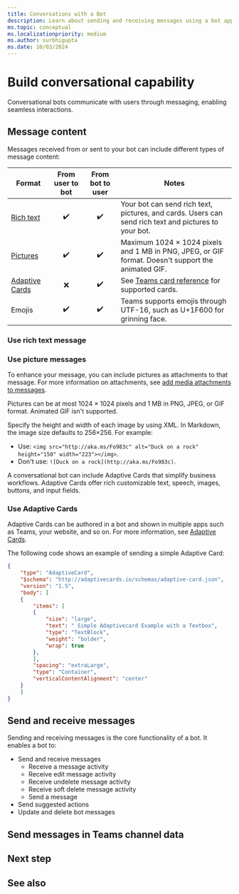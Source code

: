 ```yaml
---
title: Conversations with a Bot
description: Learn about sending and receiving messages using a bot app
ms.topic: conceptual
ms.localizationpriority: medium
ms.author: surbhigupta
ms.date: 10/03/2024
---
```


# Build conversational capability

Conversational bots communicate with users through messaging, enabling seamless interactions.

## Message content

Messages received from or sent to your bot can include different types of message content:

| Format | From user to bot | From bot to user | Notes |
| --- |:---:|:---:| ---|
| [Rich text](#use-rich-text-message) | ✔️ | ✔️ | Your bot can send rich text, pictures, and cards. Users can send rich text and pictures to your bot. |
| [Pictures](#use-picture-messages) | ✔️ | ✔️ | Maximum 1024 × 1024 pixels and 1 MB in PNG, JPEG, or GIF format. Doesn't support the animated GIF. |
| [Adaptive Cards](#use-adaptive-cards) | ❌ | ✔️ | See [Teams card reference](~/task-modules-and-cards/cards/cards-reference.md) for supported cards. |
| Emojis | ✔️ | ✔️ | Teams supports emojis through UTF-16, such as U+1F600 for grinning face. |

### Use rich text message

### Use picture messages

To enhance your message, you can include pictures as attachments to that message. For more information on attachments, see [add media attachments to messages](/azure/bot-service/dotnet/bot-builder-dotnet-add-media-attachments).

Pictures can be at most 1024 × 1024 pixels and 1 MB in PNG, JPEG, or GIF format. Animated GIF isn't supported.

Specify the height and width of each image by using XML. In Markdown, the image size defaults to 256×256. For example:

- Use: `<img src="http://aka.ms/Fo983c" alt="Duck on a rock" height="150" width="223"></img>`.
- Don't use: `![Duck on a rock](http://aka.ms/Fo983c)`.

A conversational bot can include Adaptive Cards that simplify business workflows. Adaptive Cards offer rich customizable text, speech, images, buttons, and input fields.

### Use Adaptive Cards

Adaptive Cards can be authored in a bot and shown in multiple apps such as Teams, your website, and so on. For more information, see [Adaptive Cards](~/task-modules-and-cards/cards/cards-reference.md#adaptive-card).

The following code shows an example of sending a simple Adaptive Card:

```json
{
    "type": "AdaptiveCard",
    "$schema": "http://adaptivecards.io/schemas/adaptive-card.json",
    "version": "1.5",
    "body": [
    {
        "items": [
        {
            "size": "large",
            "text": " Simple Adaptivecard Example with a Textbox",
            "type": "TextBlock",
            "weight": "bolder",
            "wrap": true
        },
        ],
        "spacing": "extraLarge",
        "type": "Container",
        "verticalContentAlignment": "center"
    }
    ]
}
```

## Send and receive messages

Sending and receiving messages is the core functionality of a bot. It enables a bot to:

- Send and receive messages
  - Receive a message activity
  - Receive edit message activity
  - Receive undelete message activity
  - Receive soft delete message activity
  - Send a message
- Send suggested actions
- Update and delete bot messages

## Send messages in Teams channel data

## Next step

## See also
